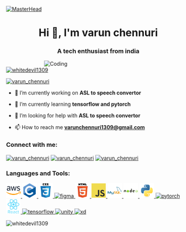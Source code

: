 [![MasterHead](https://t3.ftcdn.net/jpg/03/77/74/92/240_F_377749209_v0AHthvMKyUaNg7b7pd6872O6VHz41Dp.jpg)](https://whitedevil.io)
<h1 align="center">Hi 👋, I'm varun chennuri</h1>
<h3 align="center">A tech enthusiast from india</h3>
<img align="right" alt="Coding" width="400" src="https://t4.ftcdn.net/jpg/02/73/46/99/240_F_273469972_ESU9Rq3eIpSrK3xddlIEyDh7vrslbiGg.jpg">

<p align="left"> <a href="https://github.com/ryo-ma/github-profile-trophy"><img src="https://github-profile-trophy.vercel.app/?username=whitedevil1309" alt="whitedevil1309" /></a> </p>

<p align="left"> <a href="https://twitter.com/varun_chennuri" target="blank"><img src="https://img.shields.io/twitter/follow/varun_chennuri?logo=twitter&style=for-the-badge" alt="varun_chennuri" /></a> </p>

- 🔭 I’m currently working on **ASL to speech convertor**

- 🌱 I’m currently learning **tensorflow and pytorch**

- 🤝 I’m looking for help with **ASL to speech convertor**

- 📫 How to reach me **varunchennuri1309@gmail.com**

<h3 align="left">Connect with me:</h3>
<p align="left">
<a href="https://twitter.com/varun_chennuri" target="blank"><img align="center" src="https://raw.githubusercontent.com/rahuldkjain/github-profile-readme-generator/master/src/images/icons/Social/twitter.svg" alt="varun_chennuri" height="30" width="40" /></a>
<a href="https://linkedin.com/in/varun_chennuri" target="blank"><img align="center" src="https://raw.githubusercontent.com/rahuldkjain/github-profile-readme-generator/master/src/images/icons/Social/linked-in-alt.svg" alt="varun_chennuri" height="30" width="40" /></a>
<a href="https://instagram.com/varun_chennuri" target="blank"><img align="center" src="https://raw.githubusercontent.com/rahuldkjain/github-profile-readme-generator/master/src/images/icons/Social/instagram.svg" alt="varun_chennuri" height="30" width="40" /></a>
</p>

<h3 align="left">Languages and Tools:</h3>
<p align="left"> <a href="https://aws.amazon.com" target="_blank" rel="noreferrer"> <img src="https://raw.githubusercontent.com/devicons/devicon/master/icons/amazonwebservices/amazonwebservices-original-wordmark.svg" alt="aws" width="40" height="40"/> </a> <a href="https://www.cprogramming.com/" target="_blank" rel="noreferrer"> <img src="https://raw.githubusercontent.com/devicons/devicon/master/icons/c/c-original.svg" alt="c" width="40" height="40"/> </a> <a href="https://www.w3schools.com/css/" target="_blank" rel="noreferrer"> <img src="https://raw.githubusercontent.com/devicons/devicon/master/icons/css3/css3-original-wordmark.svg" alt="css3" width="40" height="40"/> </a> <a href="https://www.figma.com/" target="_blank" rel="noreferrer"> <img src="https://www.vectorlogo.zone/logos/figma/figma-icon.svg" alt="figma" width="40" height="40"/> </a> <a href="https://www.w3.org/html/" target="_blank" rel="noreferrer"> <img src="https://raw.githubusercontent.com/devicons/devicon/master/icons/html5/html5-original-wordmark.svg" alt="html5" width="40" height="40"/> </a> <a href="https://developer.mozilla.org/en-US/docs/Web/JavaScript" target="_blank" rel="noreferrer"> <img src="https://raw.githubusercontent.com/devicons/devicon/master/icons/javascript/javascript-original.svg" alt="javascript" width="40" height="40"/> </a> <a href="https://www.mysql.com/" target="_blank" rel="noreferrer"> <img src="https://raw.githubusercontent.com/devicons/devicon/master/icons/mysql/mysql-original-wordmark.svg" alt="mysql" width="40" height="40"/> </a> <a href="https://nodejs.org" target="_blank" rel="noreferrer"> <img src="https://raw.githubusercontent.com/devicons/devicon/master/icons/nodejs/nodejs-original-wordmark.svg" alt="nodejs" width="40" height="40"/> </a> <a href="https://www.python.org" target="_blank" rel="noreferrer"> <img src="https://raw.githubusercontent.com/devicons/devicon/master/icons/python/python-original.svg" alt="python" width="40" height="40"/> </a> <a href="https://pytorch.org/" target="_blank" rel="noreferrer"> <img src="https://www.vectorlogo.zone/logos/pytorch/pytorch-icon.svg" alt="pytorch" width="40" height="40"/> </a> <a href="https://reactjs.org/" target="_blank" rel="noreferrer"> <img src="https://raw.githubusercontent.com/devicons/devicon/master/icons/react/react-original-wordmark.svg" alt="react" width="40" height="40"/> </a> <a href="https://www.tensorflow.org" target="_blank" rel="noreferrer"> <img src="https://www.vectorlogo.zone/logos/tensorflow/tensorflow-icon.svg" alt="tensorflow" width="40" height="40"/> </a> <a href="https://unity.com/" target="_blank" rel="noreferrer"> <img src="https://www.vectorlogo.zone/logos/unity3d/unity3d-icon.svg" alt="unity" width="40" height="40"/> </a> <a href="https://www.adobe.com/products/xd.html" target="_blank" rel="noreferrer"> <img src="https://cdn.worldvectorlogo.com/logos/adobe-xd.svg" alt="xd" width="40" height="40"/> </a> </p>

<p><img align="center" src="https://github-readme-stats.vercel.app/api/top-langs?username=whitedevil1309&show_icons=true&locale=en&layout=compact" alt="whitedevil1309" /></p>

